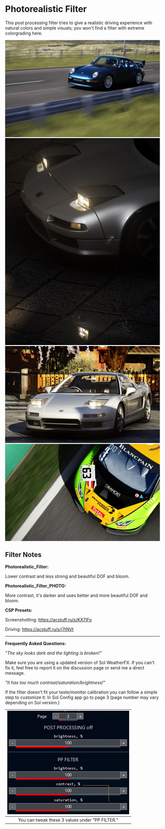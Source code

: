 # Photorealistic Filter
This post processing filter tries to give a realistic driving experience with natural colors and simple visuals; you won't find a filter with extreme colorgrading here.

![](../../../src/javire/1.jpg)
![](../../../src/javire/2.jpg)
![](../../../src/javire/3.jpg)
![](../../../src/javire/4.jpg)

## Filter Notes
**Photorealistic_Filter:**

Lower contrast and less strong and beautiful DOF and bloom.

**Photorealistic_Filter_PHOTO:**

More contrast, it's darker and uses better and more beautiful DOF and bloom.

**CSP Presets:**

Screenshotting: https://acstuff.ru/s/KX7IFo

Driving: https://acstuff.ru/s/j7tNVt

___
**Frequently Asked Questions:**

*"The sky looks dark and the lighting is broken!"*

Make sure you are using a updated version of Sol WeatherFX. If you can't fix it, feel free to report it on the discussion page or send me a direct message.

*"It has too much contrast/saturation/brightness!"*

If the filter doesn't fit your taste/monitor calibration you can follow a simple step to customize it:
In Sol Config app go to page 3 (page number may vary depending on Sol version.)

| ![](../../../src/javire/1618044648271.png) |
|:---:|
| You can tweak these 3 values under "PP FILTER." |